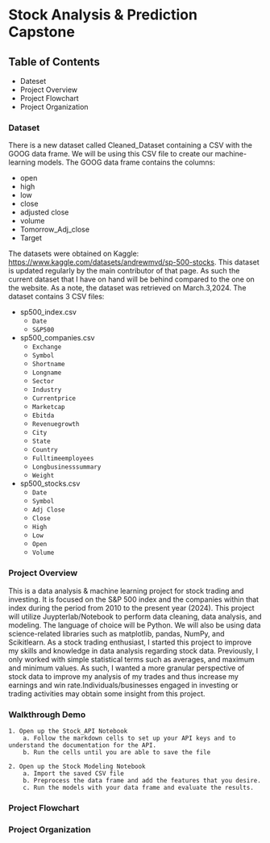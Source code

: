 # Stock Analysis & Prediction Capstone 

## Table of Contents 
- Dateset
- Project Overview
- Project Flowchart
- Project Organization

### Dataset 
There is a new dataset called Cleaned_Dataset containing a CSV with the GOOG data frame. We will be using this CSV file to create our machine-learning models.
The GOOG data frame contains the columns:
- open
- high
- low
- close
- adjusted close
- volume
- Tomorrow_Adj_close
- Target

The datasets were obtained on Kaggle: https://www.kaggle.com/datasets/andrewmvd/sp-500-stocks. This dataset is updated regularly by the main contributor of that page. As such the current dataset that I have on hand will be behind compared to the one on the website. As a note, the dataset was retrieved on March.3,2024. 
The dataset contains 3 CSV files: 
- sp500_index.csv
    - `Date`
    - `S&P500`
- sp500_companies.csv
    - `Exchange`
    - `Symbol`
    - `Shortname`
    - `Longname`
    - `Sector`
    - `Industry`
    - `Currentprice`
    - `Marketcap`
    - `Ebitda`
    - `Revenuegrowth`
    - `City`
    - `State`
    - `Country`
    - `Fulltimeemployees`
    - `Longbusinesssummary`
    - `Weight`
- sp500_stocks.csv
    - `Date`
    - `Symbol`
    - `Adj Close`
    - `Close`
    - `High`
    - `Low`
    - `Open`
    - `Volume`
### Project Overview 
  This is a data analysis & machine learning project for stock trading and investing. It is focused on the S&P 500 index and the companies within that index during the period from 2010 to the present year (2024). This project will utilize Juypterlab/Notebook to perform data cleaning, data analysis, and modeling. The language of choice will be Python. We will also be using data science-related libraries such as matplotlib, pandas, NumPy, and Scikitlearn. As a stock trading enthusiast, I started this project to improve my skills and knowledge in data analysis regarding stock data. Previously, I only worked with simple statistical terms such as averages, and maximum and minimum values. As such, I wanted a more granular perspective of stock data to improve my analysis of my trades and thus increase my earnings and win rate.Individuals/businesses engaged in investing or trading activities may obtain some insight from this project. 
### Walkthrough Demo
    1. Open up the Stock_API Notebook
        a. Follow the markdown cells to set up your API keys and to understand the documentation for the API.
        b. Run the cells until you are able to save the file

    2. Open up the Stock Modeling Notebook
        a. Import the saved CSV file
        b. Preprocess the data frame and add the features that you desire.
        c. Run the models with your data frame and evaluate the results.
### Project Flowchart 
    
### Project Organization 
    

